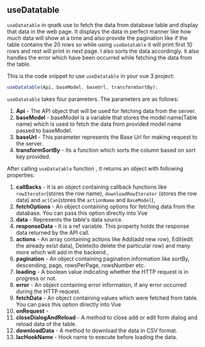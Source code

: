 ## useDatatable
 `useDatatable` in qnatk use to fetch the data from database table and display that data in the web page. It displays the data in perfect manner like how much data will show at a time and also provide the pagination like if  the table contains the 20 rows so while using `useDatatable` it will print first 10 rows and rest will print in next page. I also sorts the data accordingly. it also handles the error which have been occurred while fetching the data from the table.

This is the code snippet to use  `useDatatable` in your vue 3 project:
```javascript
useDatatable(Api, baseModel, baseUrl, transformSortBy);
```
`useDatatable`  takes four parameters. The parameters are as follows:

1. **Api** - The API object that will be used for fetching data from the server.
1. **baseModel** - baseModel is a variable that stores the model name(Table name) which is used to fetch the data from provided model name passed to baseModel.
1. **baseUrl** -  This parameter represents the Base Url for making request to the server.
1. **transformSortBy** - Its a function which sorts the  column based on sort key provided.

After calling `useDatatable` function , it returns an object with following properties:

1. **callBacks** - It is an object  containing callback functions like `rowIterator`(stores the row name), `downloadRowIterator` (stores the row data) and `aclCan`(stores the `actionName` and `BaseModel`),
1. **fetchOptions** -  An object containing options for fetching data from the database. You can pass this option directly into Vue
1. **data** -  Represents the table's data source.
1. **responseData** - It is a ref variable. This property holds the response data returned by the API call.
1. **actions** -  An array containing actions like Add(add new row), Edit(edit the already exist data), Delete(to delete the particular row) and many more which will add in the backend.,
1. **pagination** -  An object containing pagination information like sortBy, descending, page, rowsPerPage, rowsNumber etc.
1. **loading** -  A boolean value indicating whether the HTTP request is in progress or not.
1. **error** - An object containing error information, if any error occurred during the HTTP request.
1. **fetchData** - An object containing values which were fetched from table. You can pass this option directly into Vue
1. **onRequest** -
1. **closeDialogAndReload** -  A method to close add or edit form dialog and reload data of the table.
1. **downloadData** -  A method to download the data in CSV format.
1. **lacHookName** -    Hook name to execute before loading the data.